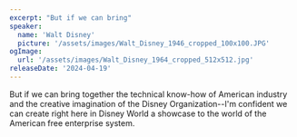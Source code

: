 ```yaml
---
excerpt: "But if we can bring"
speaker:
  name: 'Walt Disney'
  picture: '/assets/images/Walt_Disney_1946_cropped_100x100.JPG'
ogImage:
  url: '/assets/images/Walt_Disney_1964_cropped_512x512.jpg'
releaseDate: '2024-04-19'
---
```


But if we can bring together the technical know-how of American industry and the creative imagination of the Disney Organization--I'm confident we can create right here in Disney World a showcase to the world of the American free enterprise system.
